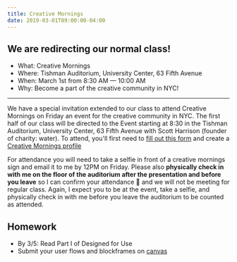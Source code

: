 ```yaml
---
title: Creative Mornings
date: 2019-03-01T09:00:00-04:00
---
```


## We are redirecting our normal class!

- What: Creative Mornings
- Where: Tishman Auditorium, University Center, 63 Fifth Avenue
- When: March 1st from 8:30 AM — 10:00 AM
- Why: Become a part of the creative community in NYC!

----

We have a special invitation extended to our class to attend Creative Mornings on Friday an event for the creative community in NYC. The first half of our class will be directed to the Event starting at 8:30 in the Tishman Auditorium, University Center, 63 Fifth Avenue with Scott Harrison (founder of charity: water). To attend, you'll first need to [fill out this form](https://prmlg.ht/2H4iTyR) and create a [Creative Mornings profile](https://creativemornings.com/)

For attendance you will need to take a selfie in front of a creative mornings sign and email it to me by 12PM on Friday. Please also **physically check in with me on the floor of the auditorium after the presentation and before you leave** so I can confirm your attendance 🧐 and we will not be meeting for regular class. Again, I expect you to be at the event, take a selfie, and physically check in with me before you leave the auditorium to be counted as attended.

## Homework

- By 3/5: Read Part I of Designed for Use
- Submit your user flows and blockframes on [canvas](https://prmlg.ht/2SYhkKj)
